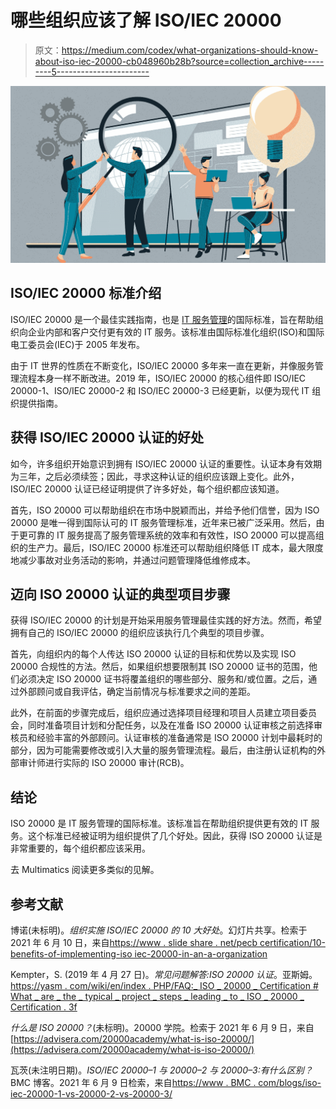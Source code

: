 # 哪些组织应该了解 ISO/IEC 20000

> 原文：<https://medium.com/codex/what-organizations-should-know-about-iso-iec-20000-cb048960b28b?source=collection_archive---------5----------------------->

![](img/8003ce4b104606bc82caa55167205fa8.png)

## **ISO/IEC 20000 标准介绍**

ISO/IEC 20000 是一个最佳实践指南，也是 [IT 服务管理](https://multimatics.co.id/blog/feb/the-secret-revealed-from-itil-v4.aspx)的国际标准，旨在帮助组织向企业内部和客户交付更有效的 IT 服务。该标准由国际标准化组织(ISO)和国际电工委员会(IEC)于 2005 年发布。

由于 IT 世界的性质在不断变化，ISO/IEC 20000 多年来一直在更新，并像服务管理流程本身一样不断改进。2019 年，ISO/IEC 20000 的核心组件即 ISO/IEC 20000-1、ISO/IEC 20000-2 和 ISO/IEC 20000-3 已经更新，以便为现代 IT 组织提供指南。

## **获得 ISO/IEC 20000 认证的好处**

如今，许多组织开始意识到拥有 ISO/IEC 20000 认证的重要性。认证本身有效期为三年，之后必须续签；因此，寻求这种认证的组织应该跟上变化。此外，ISO/IEC 20000 认证已经证明提供了许多好处，每个组织都应该知道。

首先，ISO 20000 可以帮助组织在市场中脱颖而出，并给予他们信誉，因为 ISO 20000 是唯一得到国际认可的 IT 服务管理标准，近年来已被广泛采用。然后，由于更可靠的 IT 服务提高了服务管理系统的效率和有效性，ISO 20000 可以提高组织的生产力。最后，ISO/IEC 20000 标准还可以帮助组织降低 IT 成本，最大限度地减少事故对业务活动的影响，并通过问题管理降低维修成本。

## **迈向 ISO 20000 认证的典型项目步骤**

获得 ISO/IEC 20000 的计划是开始采用服务管理最佳实践的好方法。然而，希望拥有自己的 ISO/IEC 20000 的组织应该执行几个典型的项目步骤。

首先，向组织内的每个人传达 ISO 20000 认证的目标和优势以及实现 ISO 20000 合规性的方法。然后，如果组织想要限制其 ISO 20000 证书的范围，他们必须决定 ISO 20000 证书将覆盖组织的哪些部分、服务和/或位置。之后，通过外部顾问或自我评估，确定当前情况与标准要求之间的差距。

此外，在前面的步骤完成后，组织应通过选择项目经理和项目人员建立项目委员会，同时准备项目计划和分配任务，以及在准备 ISO 20000 认证审核之前选择审核员和经验丰富的外部顾问。认证审核的准备通常是 ISO 20000 计划中最耗时的部分，因为可能需要修改或引入大量的服务管理流程。最后，由注册认证机构的外部审计师进行实际的 ISO 20000 审计(RCB)。

## **结论**

ISO 20000 是 IT 服务管理的国际标准。该标准旨在帮助组织提供更有效的 IT 服务。这个标准已经被证明为组织提供了几个好处。因此，获得 ISO 20000 认证是非常重要的，每个组织都应该采用。

去 Multimatics 阅读更多类似的见解。

## **参考文献**

博诺(未标明)。*组织实施 ISO/IEC 20000 的 10 大好处*。幻灯片共享。检索于 2021 年 6 月 10 日，来自[https://www . slide share . net/pecb certification/10-benefits-of-implementing-iso iec-20000-in-an-a-organization](https://www.slideshare.net/PECBCERTIFICATION/10-benefits-of-implementing-isoiec-20000-in-an-organization)

Kempter，S. (2019 年 4 月 27 日)。*常见问题解答:ISO 20000 认证*。亚斯姆。[https://yasm . com/wiki/en/index . PHP/FAQ:_ ISO _ 20000 _ Certification # What _ are _ the _ typical _ project _ steps _ leading _ to _ ISO _ 20000 _ Certification . 3f](https://yasm.com/wiki/en/index.php/FAQ:_ISO_20000_Certification#What_are_the_typical_project_steps_leading_to_ISO_20000_certification.3F)

*什么是 ISO 20000？*(未标明)。20000 学院。检索于 2021 年 6 月 9 日，来自[https://advisera.com/20000academy/what-is-iso-20000/](https://advisera.com/20000academy/what-is-iso-20000/)

瓦茨(未注明日期)。*ISO/IEC 20000–1 与 20000–2 与 20000–3:有什么区别？* BMC 博客。2021 年 6 月 9 日检索，来自[https://www . BMC . com/blogs/iso-iec-20000-1-vs-20000-2-vs-20000-3/](https://www.bmc.com/blogs/iso-iec-20000-1-vs-20000-2-vs-20000-3/)